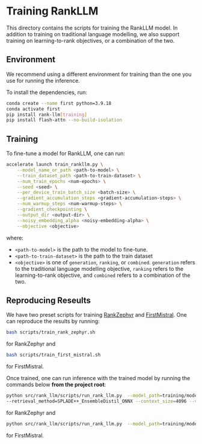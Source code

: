 # Training RankLLM

This directory contains the scripts for training the RankLLM model. In addition to training on traditional language modelling, we also support training on learning-to-rank objectives, or a combination of the two.

## Environment

We recommend using a different environment for training than the one you use for running the inference.

To install the dependencies, run:
```bash
conda create --name first python=3.9.18
conda activate first
pip install rank-llm[training]
pip install flash-attn --no-build-isolation
```

## Training

To fine-tune a model for RankLLM, one can run:
```bash
accelerate launch train_rankllm.py \
    --model_name_or_path <path-to-model> \
    --train_dataset_path <path-to-train-dataset> \
    --num_train_epochs <num-epochs> \
    --seed <seed> \
    --per_device_train_batch_size <batch-size> \
    --gradient_accumulation_steps <gradient-accumulation-steps> \
    --num_warmup_steps <num-warmup-steps> \
    --gradient_checkpointing \
    --output_dir <output-dir> \
    --noisy_embedding_alpha <noisy-embedding-alpha> \
    --objective <objective>
```
where:
- `<path-to-model>` is the path to the model to fine-tune.
- `<path-to-train-dataset>` is the path to the train dataset
- `<objective>` is one of `generation`, `ranking`, or `combined`. `generation` refers to the traditional language modelling objective, `ranking` refers to the learning-to-rank objective, and `combined` refers to a combination of the two.

## Reproducing Reseults

We have two preset scripts for training [RankZephyr](https://arxiv.org/abs/2312.02724) and [FirstMistral](https://arxiv.org/abs/2411.05508). One can reproduce the results by running:
```bash
bash scripts/train_rank_zephyr.sh
```
for RankZephyr and
```bash
bash scripts/train_first_mistral.sh
```
for FirstMistral.

Once trained, one can run inference with the trained model by running the commands below **from the project root**:
```bash
python src/rank_llm/scripts/run_rank_llm.py  --model_path=training/models/ranking/RankZephyr/epoch_2 --top_k_candidates=100 --dataset=dl20 \
--retrieval_method=SPLADE++_EnsembleDistil_ONNX --context_size=4096 --variable_passages --use_alpha --num_gpus 1
```
for RankZephyr and
```bash
python src/rank_llm/scripts/run_rank_llm.py  --model_path=training/models/ranking/FirstMistral/epoch_2 --top_k_candidates=100 --dataset=dl20 --retrieval_method=SPLADE++_EnsembleDistil_ONNX  --context_size=4096 --variable_passages --use_logits --use_alpha --num_gpus 1
```
for FirstMistral.



